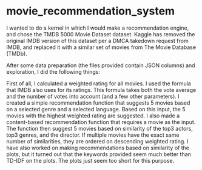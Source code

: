 # movie_recommendation_system
I wanted to do a kernel in which I would make a recommendation engine, and chose the TMDB 5000 Movie Dataset dataset. Kaggle has removed the original IMDB version of this dataset per a DMCA takedown request from IMDB, and replaced it with a similar set of movies from The Movie Database (TMDb).

After some data preparation (the files provided contain JSON columns) and exploration, I did the following things:

First of all, I calculated a weighted rating for all movies. I used the formula that IMDB also uses for its ratings. This formula takes both the vote average and the number of votes into account (and a few other parameters).
I created a simple recommendation function that suggests 5 movies based on a selected genre and a selected language. Based on this input, the 5 movies with the highest weighted rating are suggested.
I also made a content-based recommendation function that requires a movie as the input. The function then suggest 5 movies based on similarity of the top3 actors, top3 genres, and the director. If multiple movies have the exact same number of similarities, they are ordered on descending weighted rating.
I have also worked on making recommendations based on similarity of the plots, but it turned out that the keywords provided seem much better than TD-IDF on the plots. The plots just seem too short for this purpose.
